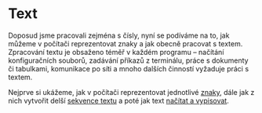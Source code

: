 # Text
Doposud jsme pracovali zejména s čísly, nyní se podíváme na to, jak můžeme v počítači reprezentovat
znaky a jak obecně pracovat s textem. Zpracování textu je obsaženo téměř v každém programu –
načítání konfiguračních souborů, zadávání příkazů z terminálu, práce s dokumenty či tabulkami,
komunikace po síti a mnoho dalších činností vyžaduje práci s textem.

Nejprve si ukážeme, jak v počítači reprezentovat jednotlivé [znaky](znaky.md), dále jak z nich
vytvořit delší [sekvence textu](retezce.md) a poté jak text [načítat a vypisovat](vstupavystup.md).
